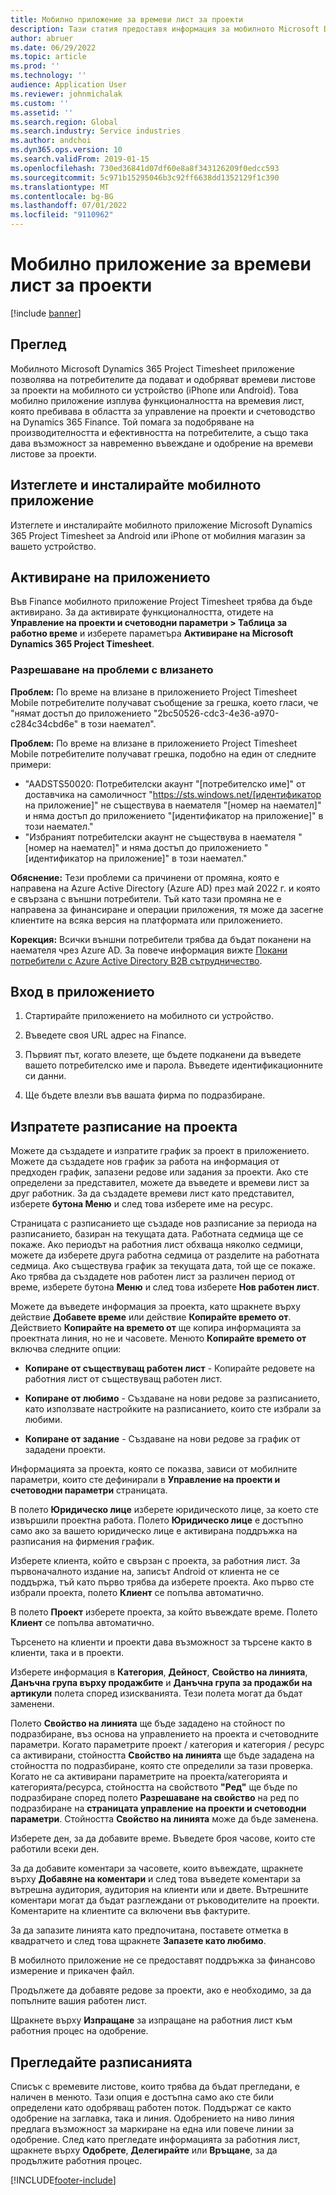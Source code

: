 ```yaml
---
title: Мобилно приложение за времеви лист за проекти
description: Тази статия предоставя информация за мобилното Microsoft Dynamics 365 Project Timesheet приложение. Мобилното приложение Project Timesheet дава възможност на потребителите да подават и одобряват разписания за проекти на своето мобилно устройство.
author: abruer
ms.date: 06/29/2022
ms.topic: article
ms.prod: ''
ms.technology: ''
audience: Application User
ms.reviewer: johnmichalak
ms.custom: ''
ms.assetid: ''
ms.search.region: Global
ms.search.industry: Service industries
ms.author: andchoi
ms.dyn365.ops.version: 10
ms.search.validFrom: 2019-01-15
ms.openlocfilehash: 730ed36841d07df60e8a8f343126209f0edcc593
ms.sourcegitcommit: 5c971b15295046b3c92ff6638dd1352129f1c390
ms.translationtype: MT
ms.contentlocale: bg-BG
ms.lasthandoff: 07/01/2022
ms.locfileid: "9110962"
---
```

# <a name="project-timesheet-mobile-application"></a>Мобилно приложение за времеви лист за проекти

[!include [banner](../includes/banner.md)]

## <a name="overview"></a>Преглед

Мобилното Microsoft Dynamics 365 Project Timesheet приложение позволява на потребителите да подават и одобряват времеви листове за проекти на мобилното си устройство (iPhone или Android). Това мобилно приложение изплува функционалността на времевия лист, която пребивава в областта за управление на проекти и счетоводство на Dynamics 365 Finance. Той помага за подобряване на производителността и ефективността на потребителите, а също така дава възможност за навременно въвеждане и одобрение на времеви листове за проекти.

## <a name="download-and-install-the-mobile-app"></a>Изтеглете и инсталирайте мобилното приложение

Изтеглете и инсталирайте мобилното приложение Microsoft Dynamics 365 Project Timesheet за Android или iPhone от мобилния магазин за вашето устройство.

## <a name="enable-the-app"></a>Активиране на приложението 

Във Finance мобилното приложение Project Timesheet трябва да бъде активирано. За да активирате функционалността, отидете на **Управление на проекти и счетоводни параметри \> Таблица за работно време** и изберете параметъра **Активиране на Microsoft Dynamics 365 Project Timesheet**.

### <a name="resolve-sign-in-issues"></a>Разрешаване на проблеми с влизането

**Проблем:** По време на влизане в приложението Project Timesheet Mobile потребителите получават съобщение за грешка, което гласи, че "нямат достъп до приложението "2bc50526-cdc3-4e36-a970-c284c34cbd6e" в този наемател".

**Проблем:** По време на влизане в приложението Project Timesheet Mobile потребителите получават грешка, подобно на един от следните примери:

- "AADSTS50020: Потребителски акаунт "[потребителско име]" от доставчика на самоличност "https://sts.windows.net/[идентификатор на приложение]" не съществува в наемателя "[номер на наемател]" и няма достъп до приложението "[идентификатор на приложение]" в този наемател."
- "Избраният потребителски акаунт не съществува в наемателя "[номер на наемател]" и няма достъп до приложението "[идентификатор на приложение]" в този наемател."

**Обяснение:** Тези проблеми са причинени от промяна, която е направена на Azure Active Directory (Azure AD) през май 2022 г. и която е свързана с външни потребители. Тъй като тази промяна не е направена за финансиране и операции приложения, тя може да засегне клиентите на всяка версия на платформата или приложението.

**Корекция:** Всички външни потребители трябва да бъдат поканени на наемателя чрез Azure AD. За повече информация вижте [Покани потребители с Azure Active Directory B2B сътрудничество](/power-platform/admin/invite-users-azure-active-directory-b2b-collaboration).

## <a name="sign-in-to-the-app"></a>Вход в приложението

1.  Стартирайте приложението на мобилното си устройство.

2.  Въведете своя URL адрес на Finance.

3.  Първият път, когато влезете, ще бъдете подканени да въведете вашето потребителско име и парола. Въведете идентификационните си данни.

4. Ще бъдете влезли във вашата фирма по подразбиране.

## <a name="submit-a-project-timesheet"></a>Изпратете разписание на проекта

Можете да създадете и изпратите график за проект в приложението. Можете да създадете нов график за работа на информация от предходен график, запазени редове или задания за проекти. Ако сте определени за представител, можете да въведете и времеви лист за друг работник. За да създадете времеви лист като представител, изберете **бутона Меню** и след това изберете име на ресурс.

Страницата с разписанието ще създаде нов разписание за периода на разписанието, базиран на текущата дата. Работната седмица ще се покаже. Ако периодът на работния лист обхваща няколко седмици, можете да изберете друга работна седмица от разделите на работната седмица.
Ако съществува график за текущата дата, той ще се покаже. Ако трябва да създадете нов работен лист за различен период от време, изберете бутона **Меню** и след това изберете **Нов работен лист**.

Можете да въведете информация за проекта, като щракнете върху действие **Добавете време** или действие **Копирайте времето от**. Действието **Копирайте на времето от** ще копира информацията за проектната линия, но не и часовете. Менюто **Копирайте времето от** включва следните опции:

- **Копиране от съществуващ работен лист** - Копирайте редовете на работния лист от съществуващ работен лист.

- **Копиране от любимо** - Създаване на нови редове за разписанието, като използвате настройките на разписанието, които сте избрали за любими.

- **Копиране от задание** - Създаване на нови редове за график от зададени проекти.

Информацията за проекта, която се показва, зависи от мобилните параметри, които сте дефинирали в **Управление на проекти и счетоводни параметри** страницата.

В полето **Юридическо лице** изберете юридическото лице, за което сте извършили проектна работа. Полето **Юридическо лице** е достъпно само ако за вашето юридическо лице е активирана поддръжка на разписания на фирмения график.

Изберете клиента, който е свързан с проекта, за работния лист. За първоначалното издание на, записът Android от клиента не се поддържа, тъй като първо трябва да изберете проекта. Ако първо сте избрали проекта, полето **Клиент** се попълва автоматично.

В полето **Проект** изберете проекта, за който въвеждате време. Полето **Клиент** се попълва автоматично.

Търсенето на клиенти и проекти дава възможност за търсене както в клиенти, така и в проекти.

Изберете информация в **Категория**, **Дейност**, **Свойство на линията**, **Данъчна група върху продажбите** и **Данъчна група за продажби на артикули** полета според изискванията. Тези полета могат да бъдат заменени.

Полето **Свойство на линията** ще бъде зададено на стойност по подразбиране, въз основа на управлението на проекта и счетоводните параметри. Когато параметрите проект / категория и категория / ресурс са активирани, стойността **Свойство на линията** ще бъде зададена на стойността по подразбиране, която сте определили за тази проверка. Когато не са активирани параметрите на проекта/категорията и категорията/ресурса, стойността на свойството **"Ред"** ще бъде по подразбиране според полето **Разрешаване на свойство** на ред по подразбиране на **страницата управление на проекти и счетоводни параметри**. Стойността **Свойство на линията** може да бъде заменена.

Изберете ден, за да добавите време. Въведете броя часове, които сте работили всеки ден.

За да добавите коментари за часовете, които въвеждате, щракнете върху **Добавяне на коментари** и след това въведете коментари за вътрешна аудитория, аудитория на клиенти или и двете.
Вътрешните коментари могат да бъдат разглеждани от ръководителите на проекти. Коментарите на клиентите са включени във фактурите.

За да запазите линията като предпочитана, поставете отметка в квадратчето и след това щракнете **Запазете като любимо**.

В мобилното приложение не се предоставят поддръжка за финансово измерение и прикачен файл.

Продължете да добавяте редове за проекти, ако е необходимо, за да попълните вашия работен лист.

Щракнете върху **Изпращане** за изпращане на работния лист към работния процес на одобрение.

## <a name="review-timesheets"></a>Прегледайте разписанията

Списък с времевите листове, които трябва да бъдат прегледани, е наличен в менюто. Тази опция е достъпна само ако сте били определени като одобряващ работен поток. Поддържат се както одобрение на заглавка, така и линия. Одобрението на ниво линия предлага възможност за маркиране на една или повече линии за одобрение. След като прегледате информацията за работния лист, щракнете върху **Одобрете**, **Делегирайте** или **Връщане**, за да продължите работния процес.


[!INCLUDE[footer-include](../includes/footer-banner.md)]
